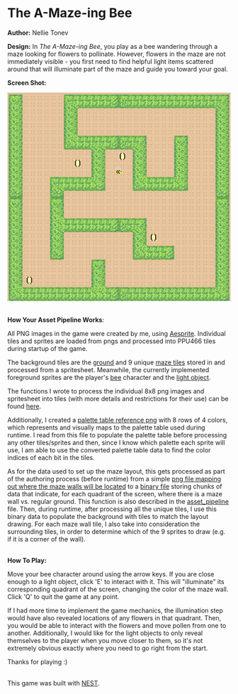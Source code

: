 # The A-Maze-ing Bee

**Author:** Nellie Tonev

**Design:** In *The A-Maze-ing Bee*, you play as a bee wandering through a maze looking for flowers to pollinate. 
However, flowers in the maze are not immediately visible - you first need to find helpful light items scattered around that will 
illuminate part of the maze and guide you toward your goal. 

**Screen Shot:**

![Screen Shot](assets/game-screenshot.png)

\
**How Your Asset Pipeline Works**:

All PNG images in the game were created by me, using [Aesprite](https://www.aseprite.org/).
Individual tiles and sprites are loaded from pngs and processed into PPU466 tiles during startup of the game. 

The background tiles are the [ground](assets/ground.png) and 9 unique [maze tiles](assets/maze-tiles.png) stored in and processed from a spritesheet. 
Meanwhile, the currently implemented foreground sprites are the player's [bee](assets/bee-default.png) character and the [light object](assets/light.png).

The functions I wrote to process the individual 8x8 png images and spritesheet into tiles (with more details and restrictions for their use) can be found [here](asset_pipeline.hpp).

Additionally, I created a [palette table reference png](assets/palette_table_data.png) with 8 rows of 4 colors, which represents and visually maps to the palette table used during runtime.
I read from this file to populate the palette table before processing any other tiles/sprites and then, since I know which palette each sprite will use, I am able to use 
the converted palette table data to find the color indices of each bit in the tiles.

As for the data used to set up the maze layout, this gets processed as part of the authoring process (before runtime) from a simple [png file mapping out where the maze walls will be located](assets/level-layout.png) to 
a [binary file](dist/assets/level-layout.bin) storing chunks of data that indicate, for each quadrant of the screen, where there is a maze wall vs. regular ground. This function is also described in the [asset_pipeline](asset_pipeline.hpp) file. 
Then, during runtime, after processing all the unique tiles, I use this binary data to populate the background with tiles to match the layout drawing. For each maze wall tile, I also take into consideration the surrounding tiles, in order 
to determine which of the 9 sprites to draw (e.g. if it is a corner of the wall). 


\
**How To Play:**

Move your bee character around using the arrow keys. If you are close enough to a light object, click 'E' to interact with it.
This will "illuminate" its corresponding quadrant of the screen, changing the color of the maze wall. Click 'Q' to quit the game at any point.

If I had more time to implement the game mechanics, the illumination step would have also revealed locations of any flowers in 
that quadrant. Then, you would be able to interact with the flowers and move pollen from one to another. Additionally, I would like for
the light objects to only reveal themselves to the player when you move closer to them, so it's not extremely obvious exactly where you need to go right from the start.

Thanks for playing :)

\
This game was built with [NEST](NEST.md).

